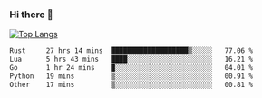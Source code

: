### Hi there 👋

<!--
**3Xpl0it3r/3Xpl0it3r** is a ✨ _special_ ✨ repository because its `README.md` (this file) appears on your GitHub profile.

Here are some ideas to get you started:

- 🔭 I’m currently working on ...
- 🌱 I’m currently learning ...
- 👯 I’m looking to collaborate on ...
- 🤔 I’m looking for help with ...
- 💬 Ask me about ...
- 📫 How to reach me: ...
- 😄 Pronouns: ...
- ⚡ Fun fact: ...
-->


[![Top Langs](https://github-readme-stats.vercel.app/api/top-langs/?username=3Xpl0it3r&layout=compact)](https://github.com/3Xpl0it3r/3Xpl0it3r)

<!--START_SECTION:waka-->

```txt
Rust     27 hrs 14 mins  ███████████████████▒░░░░░   77.06 %
Lua      5 hrs 43 mins   ████░░░░░░░░░░░░░░░░░░░░░   16.21 %
Go       1 hr 24 mins    █░░░░░░░░░░░░░░░░░░░░░░░░   04.01 %
Python   19 mins         ▒░░░░░░░░░░░░░░░░░░░░░░░░   00.91 %
Other    17 mins         ▒░░░░░░░░░░░░░░░░░░░░░░░░   00.81 %
```

<!--END_SECTION:waka-->
